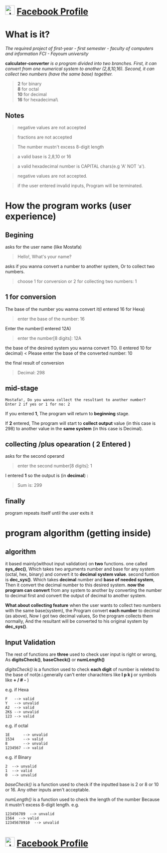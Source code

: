 # <img src="https://upload.wikimedia.org/wikipedia/commons/1/1b/Facebook_icon.svg" alt="drawing" width="30" height="30" /> [Facebook Profile](https://www.facebook.com/profile.php?id=100006473238307)

# What is it?

_The required project of first-year - first semester - faculty of computers and information FCI - Fayoum university_

**calculater-converter** _is a program divided into two branches. First, it can convert from one numerical system to another (2,8,10,16). Second, it can collect two numbers (have the same base) together._

>**2** for binary\
>**8** for octal\
>**10** for decimal\
>**16** for hexadecimal\

## Notes
>negative values are not accepted

>fractions are not accepted

>The number mustn't excess 8-digit length

>a valid base is 2,8,10 or 16

>a valid hexadecimal number is CAPITAL chars(e.g 'A' NOT 'a').

>negative values are not accepted.

>if the user entered invalid inputs, Program will be terminated.

# How the program works (user experience)

## Begining 

asks for the user name (like Mostafa)
>Hello!, What's your name?

asks if you wanna convert a number to another system, Or to collect two numbers.
> choose 1 for conversion or 2 for collecting two numbers: 1

## 1 for conversion 

The base of the number you wanna convert it(I entered 16 for Hexa)
> enter the base of the number: 16

Enter the number(I entered 12A)
> enter the number[8 digits]: 12A

the base of the desired system you wanna convert TO. (I entered 10 for decimal)
< Please enter the base of the converted number: 10

the final result of conversion
> Decimal: 298

## mid-stage 

```
Mostafa!, Do you wanna collect the resultant to another number?
Enter 2 if yes or 1 for no: 2
```

If you entered **1**, The program will return to **beginning** stage.

If **2** entered, The program will start to **collect output** value (in this case is 298) to another value in the **same system** (in this case is Decimal).


## collecting /plus opearation ( 2 Entered )

asks for the second operand 
> enter the second number[8 digits]: 1

I entered **1** so the output is (in **decimal**) :
> Sum is: 299

## finally

program repeats itself until the user exits it

# program algorithm (getting inside)

## algorithm

it based mainly(without input validation) on **two** functions. one called **sys_dec()**, Which takes two arguments number and base for any system (octal, hex, binary) and convert it to **decimal system value**.
second funtion is **dec_sys()**. Which takes **decimal** number and **base of needed system**, Then it convert the decimal number to this desired system.
**now the program can convert** from any system to another by converting the number to decimal first and convert the output of decimal to another system.

**What about collecting feature**
when the user wants to collect two numbers with the same base(system), the Program convert **each number** to decimal (as above), Now I got two decimal values, So the program collects them normally, And the resultant will be converted to his original system by **dec_sys()**.

## Input Validation

The rest of functions are **three** used to check user input is right or wrong, As **digitsCheck()**, **baseCheck()** or **numLength()**


_digitsCheck()_ is a function used to check **each digit** of number is releted to the base of not(e.i.generally can't enter charachters like **l p k j** or symbols like **+ / # -** )

e.g. if Hexa
~~~
F   --> valid 
Y   --> unvalid 
A2  --> valid 
2K$ --> unvalid 
123 --> valid 
~~~

e.g. if octal
~~~
1E      --> unvalid 
1534    --> valid 
8       --> unvalid 
1234567 --> valid 
~~~

e.g. if Binary
~~~
2  --> unvalid 
1  --> valid 
0  --> unvalid 
~~~


_baseCheck()_ is a function used to check if the inputted base is 2 or 8 or 10 or 16. Any other inputs aren't acceptable.

_numLength()_ is a function used to check the length of the number Because it mustn't excess 8-digit length.
e.g.
~~~
123456789  --> unvalid 
1564  --> valid 
12345678910  --> unvalid 
~~~


# <img src="https://upload.wikimedia.org/wikipedia/commons/1/1b/Facebook_icon.svg" alt="drawing" width="30" height="30" /> [Facebook Profile](https://www.facebook.com/profile.php?id=100006473238307)
